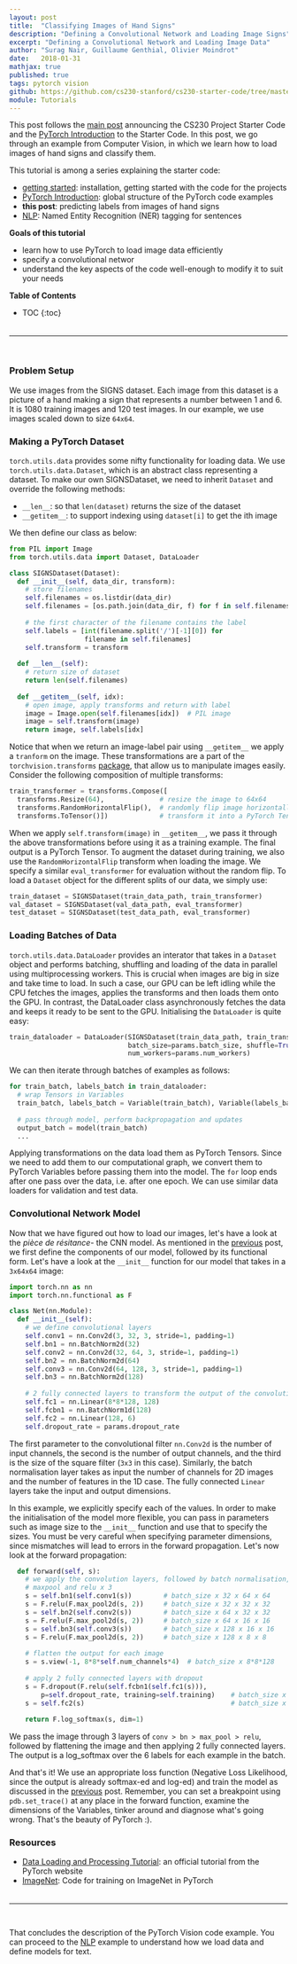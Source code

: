 ```yaml
---
layout: post
title:  "Classifying Images of Hand Signs"
description: "Defining a Convolutional Network and Loading Image Signs"
excerpt: "Defining a Convolutional Network and Loading Image Data"
author: "Surag Nair, Guillaume Genthial, Olivier Moindrot"
date:   2018-01-31
mathjax: true
published: true
tags: pytorch vision
github: https://github.com/cs230-stanford/cs230-starter-code/tree/master/pytorch/vision
module: Tutorials
---
```


<!-- TODO: comment -->

This post follows the [main post][post-1] announcing the CS230 Project Starter Code and the [PyTorch Introduction][pt-start] to the Starter Code. In this post, we go through an example from Computer Vision, in which we learn how to load images of hand signs and classify them.


This tutorial is among a series explaining the starter code:
<!-- #TODO: add here links to different posts -->
- [getting started][post-1]: installation, getting started with the code for the projects
- [PyTorch Introduction][pt-start]: global structure of the PyTorch code examples
- **this post**: predicting labels from images of hand signs
- [NLP][pt-nlp]: Named Entity Recognition (NER) tagging for sentences

__Goals of this tutorial__
- learn how to use PyTorch to load image data efficiently
- specify a convolutional networ
- understand the key aspects of the code well-enough to modify it to suit your needs

__Table of Contents__

* TOC
{:toc}

<div style="height:5px;font-size:1px;">&nbsp;</div>

---
<div style="height:15px;font-size:1px;">&nbsp;</div>

### Problem Setup

We use images from the SIGNS dataset. Each image from this dataset is a picture of a hand making a sign that represents a number between 1 and 6. It is 1080 training images and 120 test images. In our example, we use images scaled down to size `64x64`.


### Making a PyTorch Dataset

`torch.utils.data` provides some nifty functionality for loading data. We use `torch.utils.data.Dataset`, which is an abstract class representing a dataset. To make our own SIGNSDataset, we need to inherit `Dataset` and override the following methods:
- `__len__`: so that `len(dataset)` returns the size of the dataset
- `__getitem__`: to support indexing using `dataset[i]` to get the ith image

We then define our class as below:
```python
from PIL import Image
from torch.utils.data import Dataset, DataLoader

class SIGNSDataset(Dataset):
  def __init__(self, data_dir, transform):      
    # store filenames
    self.filenames = os.listdir(data_dir)
    self.filenames = [os.path.join(data_dir, f) for f in self.filenames]
      
    # the first character of the filename contains the label
    self.labels = [int(filename.split('/')[-1][0]) for 
                   filename in self.filenames]
    self.transform = transform
      
  def __len__(self):
    # return size of dataset
    return len(self.filenames)
      
  def __getitem__(self, idx):
    # open image, apply transforms and return with label
    image = Image.open(self.filenames[idx])  # PIL image
    image = self.transform(image)
    return image, self.labels[idx]
```

Notice that when we return an image-label pair using `__getitem__` we apply a `tranform` on the image. These transformations are a part of the `torchvision.transforms` [package](http://pytorch.org/docs/master/torchvision/transforms.html), that allow us to manipulate images easily. Consider the following composition of multiple transforms:

```python
train_transformer = transforms.Compose([
  transforms.Resize(64),              # resize the image to 64x64 
  transforms.RandomHorizontalFlip(),  # randomly flip image horizontally
  transforms.ToTensor()])             # transform it into a PyTorch Tensor
```

When we apply `self.transform(image)` in `__getitem__`, we pass it through the above transformations before using it as a training example. The final output is a PyTorch Tensor. To augment the dataset during training, we also use the `RandomHorizontalFlip` transform when loading the image. We specify a similar `eval_transformer` for evaluation without the random flip. To load a `Dataset` object for the different splits of our data, we simply use:

```python
train_dataset = SIGNSDataset(train_data_path, train_transformer)
val_dataset = SIGNSDataset(val_data_path, eval_transformer)
test_dataset = SIGNSDataset(test_data_path, eval_transformer)
```

### Loading Batches of Data

`torch.utils.data.DataLoader` provides an interator that takes in a `Dataset` object and performs batching, shuffling and loading of the data in parallel using multiprocessing workers. This is crucial when images are big in size and take time to load. In such a case, our GPU can be left idling while the CPU fetches the images, applies the transforms and then loads them onto the GPU. In contrast, the DataLoader class asynchronously fetches the data and keeps it ready to be sent to the GPU. Initialising the `DataLoader` is quite easy:

```python
train_dataloader = DataLoader(SIGNSDataset(train_data_path, train_transformer), 
                              batch_size=params.batch_size, shuffle=True,
                              num_workers=params.num_workers)
```

We can then iterate through batches of examples as follows:
```python
for train_batch, labels_batch in train_dataloader:
  # wrap Tensors in Variables
  train_batch, labels_batch = Variable(train_batch), Variable(labels_batch)
  
  # pass through model, perform backpropagation and updates
  output_batch = model(train_batch)
  ...
```

Applying transformations on the data load them as PyTorch Tensors. Since we need to add them to our computational graph, we convert them to PyTorch Variables before passing them into the model. The `for` loop ends after one pass over the data, i.e. after one epoch. We can use similar data loaders for validation and test data.

### Convolutional Network Model

Now that we have figured out how to load our images, let's have a look at the *pièce de résitance*- the CNN model. As mentioned in the [previous][pt-start] post, we first define the components of our model, followed by its functional form. Let's have a look at the `__init__` function for our model that takes in a `3x64x64` image:

```python
import torch.nn as nn
import torch.nn.functional as F

class Net(nn.Module):
  def __init__(self):
    # we define convolutional layers 
    self.conv1 = nn.Conv2d(3, 32, 3, stride=1, padding=1)
    self.bn1 = nn.BatchNorm2d(32)
    self.conv2 = nn.Conv2d(32, 64, 3, stride=1, padding=1)
    self.bn2 = nn.BatchNorm2d(64)
    self.conv3 = nn.Conv2d(64, 128, 3, stride=1, padding=1)
    self.bn3 = nn.BatchNorm2d(128)
            
    # 2 fully connected layers to transform the output of the convolution layers to the final output
    self.fc1 = nn.Linear(8*8*128, 128)
    self.fcbn1 = nn.BatchNorm1d(128)
    self.fc2 = nn.Linear(128, 6)       
    self.dropout_rate = params.dropout_rate
```

The first parameter to the convolutional filter `nn.Conv2d` is the number of input channels, the second is the number of output channels, and the third is the size of the square filter (`3x3` in this case). Similarly, the batch normalisation layer takes as input the number of channels for 2D images and the number of features in the 1D case. The fully connected `Linear` layers take  the input and output dimensions.

In this example, we explicitly specify each of the values. In order to make the initialisation of the model more flexible, you can pass in parameters such as image size to the `__init__` function and use that to specify the sizes. You must be very careful when specifying parameter dimensions, since mismatches will lead to errors in the forward propagation. Let's now look at the forward propagation:

```python
  def forward(self, s):
    # we apply the convolution layers, followed by batch normalisation, 
    # maxpool and relu x 3
    s = self.bn1(self.conv1(s))        # batch_size x 32 x 64 x 64
    s = F.relu(F.max_pool2d(s, 2))     # batch_size x 32 x 32 x 32
    s = self.bn2(self.conv2(s))        # batch_size x 64 x 32 x 32
    s = F.relu(F.max_pool2d(s, 2))     # batch_size x 64 x 16 x 16
    s = self.bn3(self.conv3(s))        # batch_size x 128 x 16 x 16
    s = F.relu(F.max_pool2d(s, 2))     # batch_size x 128 x 8 x 8
            
    # flatten the output for each image
    s = s.view(-1, 8*8*self.num_channels*4)  # batch_size x 8*8*128
            
    # apply 2 fully connected layers with dropout
    s = F.dropout(F.relu(self.fcbn1(self.fc1(s))), 
        p=self.dropout_rate, training=self.training)    # batch_size x 128
    s = self.fc2(s)                                     # batch_size x 6
            
    return F.log_softmax(s, dim=1)
```

We pass the image through 3 layers of `conv > bn > max_pool > relu`, followed by flattening the image and then applying 2 fully connected layers. The output is a log_softmax over the 6 labels for each example in the batch.

And that's it! We use an appropriate loss function (Negative Loss Likelihood, since the output is already softmax-ed and log-ed) and train the model as discussed in the [previous][pt-start] post. Remember, you can set a breakpoint using `pdb.set_trace()` at any place in the forward function, examine the dimensions of the Variables, tinker around and diagnose what's going wrong. That's the beauty of PyTorch :).

### Resources
- [Data Loading and Processing Tutorial](http://pytorch.org/tutorials/beginner/data_loading_tutorial.html): an official tutorial from the PyTorch website
- [ImageNet](https://github.com/pytorch/examples/blob/master/imagenet/main.py): Code for training on ImageNet in PyTorch

<div style="height:5px;font-size:1px;">&nbsp;</div>

---

<div style="height:15px;font-size:1px;">&nbsp;</div>

That concludes the description of the PyTorch Vision code example. You can proceed to the [NLP][pt-nlp] example to understand how we load data and define models for text.
 
<!-- TODO : have convention for links to code as well as actually include some links -->
<!-- Links -->
[github]: https://github.com/cs230-stanford/cs230-code-examples
[post-1]: https://cs230-stanford.github.io/project-code-examples.html
[pt-start]: https://cs230-stanford.github.io/pytorch-getting-started.html
[pt-nlp]: https://cs230-stanford.github.io/pytorch-nlp.html
